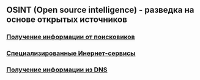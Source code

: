 ## OSINT (Open source intelligence) - разведка на основе открытых источников
### [Получение информации от поисковиков](./ghdb.md)
### [Специализированные Инернет-сервисы](./services.md)
### [Получение информации из DNS](./nslookup.md)
